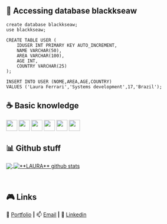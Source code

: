 ## 🚀 **Accessing database blackkseaw**

```
create database blackkseaw;
use blackkseaw;

CREATE TABLE USER (
    IDUSER INT PRIMARY KEY AUTO_INCREMENT,
    NAME VARCHAR(50),
    AREA VARCHAR(100),
    AGE INT,
    COUNTRY VARCHAR(25)
);

INSERT INTO USER (NOME,AREA,AGE,COUNTRY)
VALUES ('Laura Ferrari','Systems development',17,'Brazil');

```

## ☕ **Basic knowledge**  

<code><img height="30" src="https://img.shields.io/badge/Android-3DDC84?style=for-the-badge&logo=android&logoColor=white"></code>
<code><img height="30" src="https://img.shields.io/badge/Java-ED8B00?style=for-the-badge&logo=java&logoColor=white"></code>
<code><img height="30" src="https://img.shields.io/badge/JavaScript-323330?style=for-the-badge&logo=javascript&logoColor=F7DF1E"></code>
<code><img height="30" src="https://img.shields.io/badge/Visual_Studio_Code-0078D4?style=for-the-badge&logo=visual%20studio%20code&logoColor=white"></code>
<code><img height="30" src="https://img.shields.io/badge/HTML5-E34F26?style=for-the-badge&logo=html5&logoColor=white"></code>
<code><img height="30" src="https://img.shields.io/badge/CSS3-1572B6?style=for-the-badge&logo=css3&logoColor=white"></code>


## 📊 **Github stuff**

<a href="https://github.com/Gurupreet">
  <img align="center" src="https://github-readme-stats.vercel.app/api/top-langs/?username=blackkseaw&theme=radical&hide_langs_below=1" />
</a>

<a href="https://github.com/Gurupreet">
 <img align="center" src="https://github-readme-stats.vercel.app/api?username=blackkseaw&show_icons=true&theme=radical&line_height=27" alt="**LAURA** github stats"/>
</a>

[Portfólio]: https://sites.google.com/estudante.sc.senai.br/lauraferrari-portfolio/p%C3%A1gina-inicial
[Email]: lauraferrari@floripa.com.br
[Linkedin]: https://www.linkedin.com/in/laura-ferrari-6a25b220b/
<br>

## 🎮 **Links** 

🏡 [Portfolio][Portfólio] **|**
📫 [Email][Email] **|** 
👔 [Linkedin][Linkedin]
